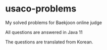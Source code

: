 # usaco-problems
My solved problems for Baekjoon online judge

All questions are answered in Java 11

The questions are translated from Korean. 
